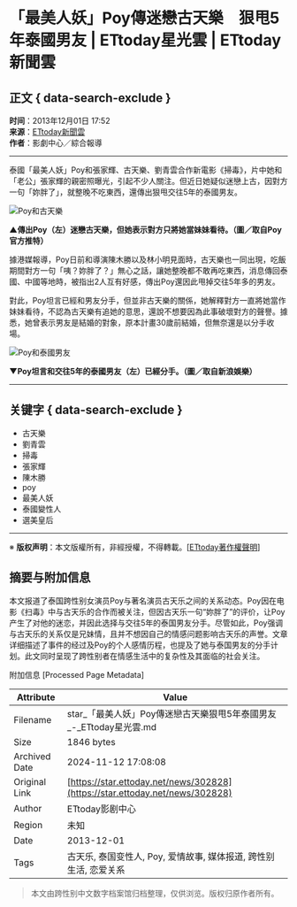 # 「最美人妖」Poy傳迷戀古天樂　狠甩5年泰國男友 | ETtoday星光雲 | ETtoday新聞雲

## 正文 { data-search-exclude }


**时间**：2013年12月01日 17:52  
**来源**：[ETtoday新聞雲](https://www.ettoday.net/)  
**作者**：影劇中心／綜合報導  

---

泰國「最美人妖」Poy和張家輝、古天樂、劉青雲合作新電影《掃毒》，片中她和「老公」張家輝的親密照曝光，引起不少人關注。但近日她疑似迷戀上古，因對方一句「妳胖了」，就整晚不吃東西，還傳出狠甩交往5年的泰國男友。

![Poy和古天樂](https://cdn2.ettoday.net/images/462/d462173.jpg)

**▲傳出Poy（左）迷戀古天樂，但她表示對方只將她當妹妹看待。（圖／取自Poy官方推特）**

據港媒報導，Poy日前和導演陳木勝以及林小明見面時，古天樂也一同出現，吃飯期間對方一句「咦？妳胖了？」無心之話，讓她整晚都不敢再吃東西，消息傳回泰國、中國等地時，被指出2人互有好感，傳出Poy還因此甩掉交往5年多的男友。

對此，Poy坦言已經和男友分手，但並非古天樂的關係，她解釋對方一直將她當作妹妹看待，不認為古天樂有追她的意思，還說不想要因為此事破壞對方的聲譽。據悉，她曾表示男友是結婚的對象，原本計畫30歲前結婚，但無奈還是以分手收場。

![Poy和泰國男友](https://cdn2.ettoday.net/images/462/d462174.jpg)

**▼Poy坦言和交往5年的泰國男友（左）已經分手。（圖／取自新浪娛樂）**

---

## 关键字 { data-search-exclude }
- 古天樂
- 劉青雲
- 掃毒
- 張家輝
- 陳木勝
- poy
- 最美人妖
- 泰國變性人
- 選美皇后

---

※ **版权声明**：本文版權所有，非經授權，不得轉載。\[[ETtoday著作權聲明](https://www.ettoday.net/member/clause_copyright.php)\]

## 摘要与附加信息

<!-- tcd_abstract -->
本文报道了泰国跨性别女演员Poy与著名演员古天乐之间的关系动态。Poy因在电影《扫毒》中与古天乐的合作而被关注，但因古天乐一句“妳胖了”的评价，让Poy产生了对他的迷恋，并因此选择与交往5年的泰国男友分手。尽管如此，Poy强调与古天乐的关系仅是兄妹情，且并不想因自己的情感问题影响古天乐的声誉。文章详细描述了事件的经过及Poy的个人感情历程，也提及了她与泰国男友的分手计划。此文同时呈现了跨性别者在情感生活中的复杂性及其面临的社会关注。
<!-- tcd_abstract_end -->

附加信息 [Processed Page Metadata]

| Attribute       | Value                                  |
|-----------------|----------------------------------------|
| Filename        | star_「最美人妖」Poy傳迷戀古天樂狠甩5年泰國男友_-_ETtoday星光雲.md                             |
| Size            | 1846 bytes                           |
| Archived Date   | 2024-11-12 17:08:08                             |
| Original Link   | [https://star.ettoday.net/news/302828](https://star.ettoday.net/news/302828)                       |
| Author          | ETtoday影剧中心                               |
| Region          | 未知                               |
| Date            | 2013-12-01                                 |
| Tags            | 古天乐, 泰国变性人, Poy, 爱情故事, 媒体报道, 跨性别生活, 恋爱关系                                 |
>
> 本文由跨性别中文数字档案馆归档整理，仅供浏览。版权归原作者所有。
>